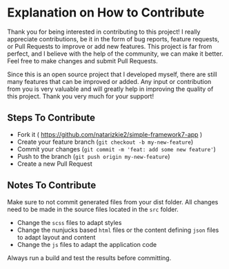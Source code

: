 
# Explanation on How to Contribute

Thank you for being interested in contributing to this project! I really appreciate contributions, be it in the form of bug reports, feature requests, or Pull Requests to improve or add new features. This project is far from perfect, and I believe with the help of the community, we can make it better. Feel free to make changes and submit Pull Requests.

Since this is an open source project that I developed myself, there are still many features that can be improved or added. Any input or contribution from you is very valuable and will greatly help in improving the quality of this project. Thank you very much for your support!

## Steps To Contribute

* Fork it ( https://github.com/natarizkie2/simple-framework7-app )
* Create your feature branch (`git checkout -b my-new-feature`)
* Commit your changes (`git commit -m 'feat: add some new feature'`)
* Push to the branch (`git push origin my-new-feature`)
* Create a new Pull Request

## Notes To Contribute

Make sure to not commit generated files from your dist folder. All changes need to be made in the source files located in the `src` folder.

* Change the `scss` files to adapt styles
* Change the nunjucks based `html` files or the content defining `json` files to adapt layout and content
* Change the `js` files to adapt the application code

Always run a build and test the results before committing.
